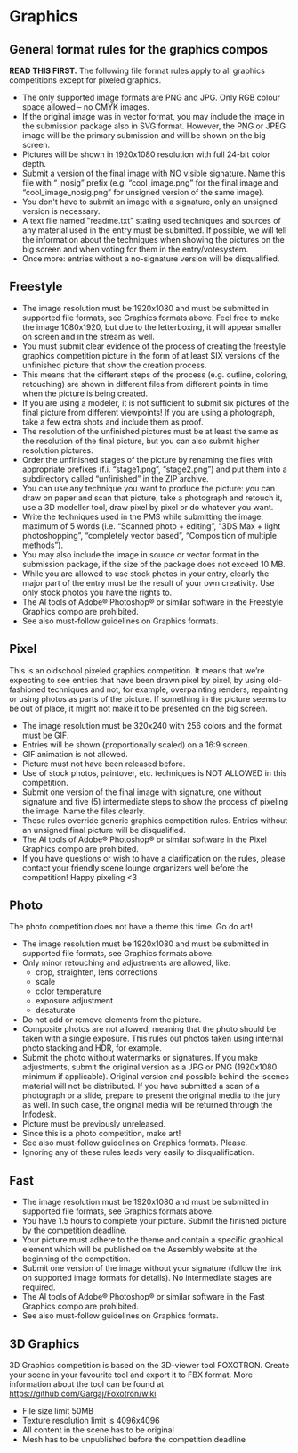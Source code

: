 # Graphics

## General format rules for the graphics compos

**READ THIS FIRST.** The following file format rules apply to all graphics competitions except for pixeled graphics.

- The only supported image formats are PNG and JPG. Only RGB colour space allowed – no CMYK images.
- If the original image was in vector format, you may include the image in the submission package also in SVG format. However, the PNG or JPEG image will be the primary submission and will be shown on the big screen.
- Pictures will be shown in 1920x1080 resolution with full 24-bit color depth.
- Submit a version of the final image with NO visible signature. Name this file with “_nosig” prefix (e.g. “cool_image.png” for the final image and “cool_image_nosig.png” for unsigned version of the same image).
- You don't have to submit an image with a signature, only an unsigned version is necessary.
- A text file named "readme.txt" stating used techniques and sources of any material used in the entry must be submitted. If possible, we will tell the information about the techniques when showing the pictures on the big screen and when voting for them in the entry/votesystem.
- Once more: entries without a no-signature version will be disqualified.

## Freestyle

- The image resolution must be 1920x1080 and must be submitted in supported file formats, see Graphics formats above. Feel free to make the image 1080x1920, but due to the letterboxing, it will appear smaller on screen and in the stream as well.
- You must submit clear evidence of the process of creating the freestyle graphics competition picture in the form of at least SIX versions of the unfinished picture that show the creation process.
- This means that the different steps of the process (e.g. outline, coloring, retouching) are shown in different files from different points in time when the picture is being created.
- If you are using a modeler, it is not sufficient to submit six pictures of the final picture from different viewpoints! If you are using a photograph, take a few extra shots and include them as proof.
- The resolution of the unfinished pictures must be at least the same as the resolution of the final picture, but you can also submit higher resolution pictures.
- Order the unfinished stages of the picture by renaming the files with appropriate prefixes (f.i. “stage1.png”, “stage2.png”) and put them into a subdirectory called “unfinished” in the ZIP archive.
- You can use any technique you want to produce the picture: you can draw on paper and scan that picture, take a photograph and retouch it, use a 3D modeller tool, draw pixel by pixel or do whatever you want.
- Write the techniques used in the PMS while submitting the image, maximum of 5 words (i.e. “Scanned photo + editing”, “3DS Max + light photoshopping”, “completely vector based”, “Composition of multiple methods”).
- You may also include the image in source or vector format in the submission package, if the size of the package does not exceed 10 MB.
- While you are allowed to use stock photos in your entry, clearly the major part of the entry must be the result of your own creativity. Use only stock photos you have the rights to.
- The AI tools of Adobe® Photoshop® or similar software in the Freestyle Graphics compo are prohibited.
- See also must-follow guidelines on Graphics formats.

## Pixel

This is an oldschool pixeled graphics competition. It means that we’re expecting to see entries that have been drawn pixel by pixel, by using old-fashioned techniques and not, for example, overpainting renders, repainting or using photos as parts of the picture. If something in the picture seems to be out of place, it might not make it to be presented on the big screen.

- The image resolution must be 320x240 with 256 colors and the format must be GIF.
- Entries will be shown (proportionally scaled) on a 16:9 screen.
- GIF animation is not allowed.
- Picture must not have been released before.
- Use of stock photos, paintover, etc. techniques is NOT ALLOWED in this competition.
- Submit one version of the final image with signature, one without signature and five (5) intermediate steps to show the process of pixeling the image. Name the files clearly.
- These rules override generic graphics competition rules. Entries without an unsigned final picture will be disqualified.
- The AI tools of Adobe® Photoshop® or similar software in the Pixel Graphics compo are prohibited.
- If you have questions or wish to have a clarification on the rules, please contact your friendly scene lounge organizers well before the competition! Happy pixeling <3

## Photo

The photo competition does not have a theme this time. Go do art!

- The image resolution must be 1920x1080 and must be submitted in supported file formats, see Graphics formats above.
- Only minor retouching and adjustments are allowed, like:
  - crop, straighten, lens corrections
  - scale
  - color temperature
  - exposure adjustment
  - desaturate
- Do not add or remove elements from the picture.
- Composite photos are not allowed, meaning that the photo should be taken with a single exposure. This rules out photos taken using internal photo stacking and HDR, for example.
- Submit the photo without watermarks or signatures. If you make adjustments, submit the original version as a JPG or PNG (1920x1080 minimum if applicable). Original version and possible behind-the-scenes material will not be distributed. If you have submitted a scan of a photograph or a slide, prepare to present the original media to the jury as well. In such case, the original media will be returned through the Infodesk.
- Picture must be previously unreleased.
- Since this is a photo competition, make art!
- See also must-follow guidelines on Graphics formats. Please.
- Ignoring any of these rules leads very easily to disqualification.

## Fast

- The image resolution must be 1920x1080 and must be submitted in supported file formats, see Graphics formats above.
- You have 1.5 hours to complete your picture. Submit the finished picture by the competition deadline. 
- Your picture must adhere to the theme and contain a specific graphical element which will be published on the Assembly website at the beginning of the competition.
- Submit one version of the image without your signature (follow the link on supported image formats for details). No intermediate stages are required.
- The AI tools of Adobe® Photoshop® or similar software in the Fast Graphics compo are prohibited.
- See also must-follow guidelines on Graphics formats.

## 3D Graphics

3D Graphics competition is based on the 3D-viewer tool FOXOTRON. Create your scene in your favourite tool and export it to FBX format. More information about the tool can be found at https://github.com/Gargaj/Foxotron/wiki

- File size limit 50MB
- Texture resolution limit is 4096x4096
- All content in the scene has to be original
- Mesh has to be unpublished before the competition deadline